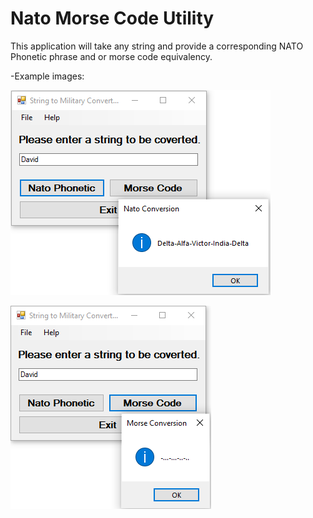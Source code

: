 # Nato Morse Code Utility
This application will take any string and provide a corresponding NATO Phonetic phrase and or morse code equivalency. 

 -Example images: 

![This is an image](https://github.com/dclarkduffy/Nato-Morse-Code-Utiility/blob/master/example_one.PNG)

![This is an image](https://github.com/dclarkduffy/Nato-Morse-Code-Utiility/blob/master/example_two.PNG)

